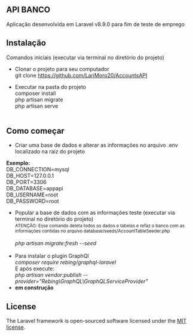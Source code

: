 

## API BANCO

Aplicação desenvolvida em Laravel v8.9.0 para fim de teste de emprego


## Instalação
 Comandos iniciais (executar via terminal no diretório do projeto)<br>

- Clonar o projeto para seu computador<br>
git clone https://github.com/LariMoro20/AccountsAPI <br>

- Executar na pasta do projeto<br>
composer install<br>
php artisan migrate<br>
php artisan serve<br><br>

## Como começar

- Criar uma base de dados e alterar as informações no arquivo .env localizado na raiz do projeto

**Exemplo:**<br>
DB_CONNECTION=mysql<br>
DB_HOST=127.0.0.1<br>
DB_PORT=3306<br>
DB_DATABASE=appapi<br>
DB_USERNAME=root<br>
DB_PASSWORD=root<br>

- Popular a base de dados com as informações teste (executar via terminal no diretório do projeto)<br>
<small>ATENÇÃO: Esse comando deleta todos os dados e tabelas e refaz o banco com as informações contidas no arquivo database/seeds/AccountTableSeeder.php</small><br><br>
*php artisan migrate:fresh --seed*<br><br>
- Para instalar o plugin GraphQl<br>
*composer require rebing/graphql-laravel*<br>
E após execute: <br>
*php artisan vendor:publish --provider="Rebing\GraphQL\GraphQLServiceProvider"*
- **em construção**


## License

The Laravel framework is open-sourced software licensed under the [MIT license](https://opensource.org/licenses/MIT).

